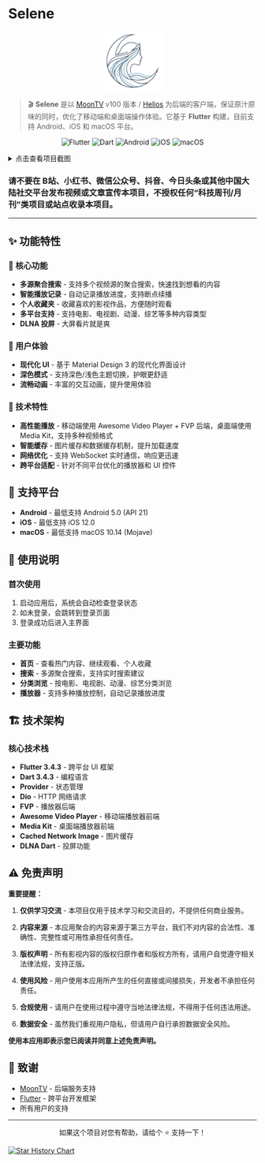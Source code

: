 # Selene

<div align="center">
  <img src="logo.jpg" alt="Selene Logo" width="120">
</div>

> 🎬 **Selene** 是以 [MoonTV](https://github.com/MoonTechLab/LunaTV) v100 版本 / [Helios](https://github.com/MoonTechLab/Helios) 为后端的客户端，保证原汁原味的同时，优化了移动端和桌面端操作体验。它基于 **Flutter** 构建，目前支持 Android、iOS 和 macOS 平台。

<div align="center">

![Flutter](https://img.shields.io/badge/Flutter-3.4.3-02569B?logo=flutter)
![Dart](https://img.shields.io/badge/Dart-3.4.3-0175C2?logo=dart)
![Android](https://img.shields.io/badge/Android-21+-3DDC84?logo=android)
![iOS](https://img.shields.io/badge/iOS-12.0+-000000?logo=ios)
![macOS](https://img.shields.io/badge/macOS-10.14+-000000?logo=apple)

</div>

<details>
  <summary>点击查看项目截图</summary>
  <img src="screenshot1.jpg" alt="项目截图" width=300>
  <img src="screenshot2.jpg" alt="项目截图" width=300>
  <img src="screenshot3.jpg" alt="项目截图" width=300>
  <img src="screenshot4.jpg" alt="项目截图" width=300>
  <img src="screenshot5.jpg" alt="项目截图" width=300>
  <img src="screenshot6.jpg" alt="项目截图" width=300>
</details>

### 请不要在 B站、小红书、微信公众号、抖音、今日头条或其他中国大陆社交平台发布视频或文章宣传本项目，不授权任何“科技周刊/月刊”类项目或站点收录本项目。

---

## ✨ 功能特性

### 🎯 核心功能
- **多源聚合搜索** - 支持多个视频源的聚合搜索，快速找到想看的内容
- **智能播放记录** - 自动记录播放进度，支持断点续播
- **个人收藏夹** - 收藏喜欢的影视作品，方便随时观看
- **多平台支持** - 支持电影、电视剧、动漫、综艺等多种内容类型
- **DLNA 投屏** - 大屏看片就是爽

### 🎨 用户体验
- **现代化 UI** - 基于 Material Design 3 的现代化界面设计
- **深色模式** - 支持深色/浅色主题切换，护眼更舒适
- **流畅动画** - 丰富的交互动画，提升使用体验

### 🔧 技术特性
- **高性能播放** - 移动端使用 Awesome Video Player + FVP 后端，桌面端使用 Media Kit，支持多种视频格式
- **智能缓存** - 图片缓存和数据缓存机制，提升加载速度
- **网络优化** - 支持 WebSocket 实时通信，响应更迅速
- **跨平台适配** - 针对不同平台优化的播放器和 UI 控件

## 📱 支持平台

- **Android** - 最低支持 Android 5.0 (API 21)
- **iOS** - 最低支持 iOS 12.0
- **macOS** - 最低支持 macOS 10.14 (Mojave)

## 📖 使用说明

### 首次使用
1. 启动应用后，系统会自动检查登录状态
2. 如未登录，会跳转到登录页面
3. 登录成功后进入主界面

### 主要功能
- **首页** - 查看热门内容、继续观看、个人收藏
- **搜索** - 多源聚合搜索，支持实时搜索建议
- **分类浏览** - 按电影、电视剧、动漫、综艺分类浏览
- **播放器** - 支持多种播放控制，自动记录播放进度

## 🏗️ 技术架构

### 核心技术栈
- **Flutter 3.4.3** - 跨平台 UI 框架
- **Dart 3.4.3** - 编程语言
- **Provider** - 状态管理
- **Dio** - HTTP 网络请求
- **FVP** - 播放器后端
- **Awesome Video Player** - 移动端播放器前端
- **Media Kit** - 桌面端播放器前端
- **Cached Network Image** - 图片缓存
- **DLNA Dart** - 投屏功能

## ⚠️ 免责声明

**重要提醒：**

1. **仅供学习交流** - 本项目仅用于技术学习和交流目的，不提供任何商业服务。

2. **内容来源** - 本应用聚合的内容来源于第三方平台，我们不对内容的合法性、准确性、完整性或可用性承担任何责任。

3. **版权声明** - 所有影视内容的版权归原作者和版权方所有，请用户自觉遵守相关法律法规，支持正版。

4. **使用风险** - 用户使用本应用所产生的任何直接或间接损失，开发者不承担任何责任。

5. **合规使用** - 请用户在使用过程中遵守当地法律法规，不得用于任何违法用途。

6. **数据安全** - 虽然我们重视用户隐私，但请用户自行承担数据安全风险。

**使用本应用即表示您已阅读并同意上述免责声明。**

## 🙏 致谢

- [MoonTV](https://github.com/MoonTechLab/LunaTV) - 后端服务支持
- [Flutter](https://flutter.dev/) - 跨平台开发框架
- 所有用户的支持
---

<div align="center">
  <p>如果这个项目对您有帮助，请给个 ⭐️ 支持一下！</p>
</div>

[![Star History Chart](https://api.star-history.com/svg?repos=MoonTechLab/Selene&type=Date)](https://www.star-history.com/#MoonTechLab/Selene&Date)
